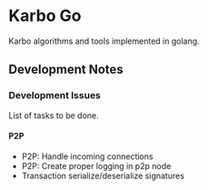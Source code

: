 # Karbo Go
Karbo algorithms and tools implemented in golang.


## Development Notes

### Development Issues
List of tasks to be done.

#### P2P
  * P2P: Handle incoming connections
  * P2P: Create proper logging in p2p node
  * Transaction serialize/deserialize signatures